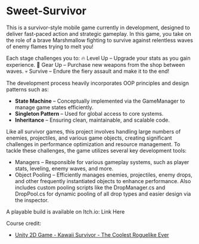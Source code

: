 # Sweet-Survivor
 
This is a survivor-style mobile game currently in development, designed to deliver fast-paced action and strategic gameplay.
In this game, you take on the role of a brave Marshmallow fighting to survive against relentless waves of enemy flames trying to melt you!

Each stage challenges you to:
🔥 Level Up – Upgrade your stats as you gain experience.
🛒 Gear Up – Purchase new weapons from the shop between waves.
💀 Survive – Endure the fiery assault and make it to the end!

The development process heavily incorporates OOP principles and design patterns such as:

- **State Machine** – Conceptually implemented via the GameManager to manage game states efficiently.
- **Singleton Pattern** – Used for global access to core systems.
- **Inheritance** – Ensuring clean, maintainable, and scalable code.

Like all survivor games, this project involves handling large numbers of enemies, projectiles, and various game objects, creating significant challenges in performance optimization and resource management.
To tackle these challenges, the game utilizes several key development tools:

- Managers – Responsible for various gameplay systems, such as player stats, leveling, enemy waves, and more.
- Object Pooling – Efficiently manages enemies, projectiles, enemy drops, and other frequently instantiated objects to enhance performance.
  Also includes custom pooling scripts like the DropManager.cs and DropPool.cs for dynamic pooling of all drop types and easier design via the inspector.

A playable build is available on Itch.io: Link Here

Course credit:
- [Unity 2D Game - Kawaii Survivor - The Coolest Roguelike Ever](https://www.udemy.com/course/unity-2d-game-kawaii-survivor-the-coolest-roguelike-ever)

